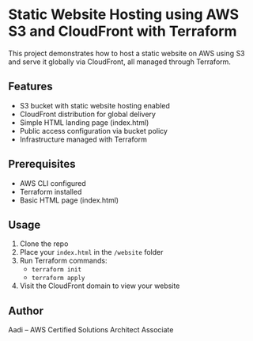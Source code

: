 # Static Website Hosting using AWS S3 and CloudFront with Terraform

This project demonstrates how to host a static website on AWS using S3 and serve it globally via CloudFront, all managed through Terraform.

## Features

- S3 bucket with static website hosting enabled
- CloudFront distribution for global delivery
- Simple HTML landing page (index.html)
- Public access configuration via bucket policy
- Infrastructure managed with Terraform

## Prerequisites

- AWS CLI configured
- Terraform installed
- Basic HTML page (index.html)

## Usage

1. Clone the repo
2. Place your `index.html` in the `/website` folder
3. Run Terraform commands:
   - `terraform init`
   - `terraform apply`
4. Visit the CloudFront domain to view your website

## Author

Aadi – AWS Certified Solutions Architect Associate

